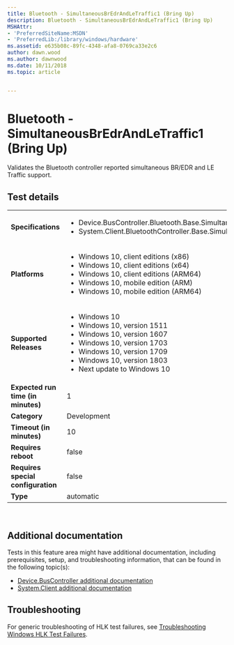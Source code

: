 ```yaml
---
title: Bluetooth - SimultaneousBrEdrAndLeTraffic1 (Bring Up)
description: Bluetooth - SimultaneousBrEdrAndLeTraffic1 (Bring Up)
MSHAttr:
- 'PreferredSiteName:MSDN'
- 'PreferredLib:/library/windows/hardware'
ms.assetid: e635b08c-89fc-4348-afa8-0769ca33e2c6
author: dawn.wood
ms.author: dawnwood
ms.date: 10/11/2018
ms.topic: article


---
```


# <span id="p_hlk_test.2ab4cd6a-31f0-43cc-b729-b38521608266"></span>Bluetooth - SimultaneousBrEdrAndLeTraffic1 (Bring Up)


Validates the Bluetooth controller reported simultaneous BR/EDR and LE Traffic support.

## Test details
|||
|---|---|
| **Specifications**  | <ul><li>Device.BusController.Bluetooth.Base.SimultaneousBrEdrAndLeTraffic</li><li>System.Client.BluetoothController.Base.SimultaneousBrEdrAndLeTraffic</li></ul> |  
| **Platforms**   | <ul><li>Windows 10, client editions (x86)</li><li>Windows 10, client editions (x64)</li><li>Windows 10, client editions (ARM64)</li><li>Windows 10, mobile edition (ARM)</li><li>Windows 10, mobile edition (ARM64)</li></ul> |
| **Supported Releases** | <ul><li>Windows 10</li><li>Windows 10, version 1511</li><li>Windows 10, version 1607</li><li>Windows 10, version 1703</li><li>Windows 10, version 1709</li><li>Windows 10, version 1803</li><li>Next update to Windows 10</li></ul> |
|**Expected run time (in minutes)**| 1 |
|**Category**| Development |
|**Timeout (in minutes)**| 10 |
|**Requires reboot**| false |
|**Requires special configuration**| false |
|**Type**| automatic |

 

## <span id="Additional_documentation"></span><span id="additional_documentation"></span><span id="ADDITIONAL_DOCUMENTATION"></span>Additional documentation


Tests in this feature area might have additional documentation, including prerequisites, setup, and troubleshooting information, that can be found in the following topic(s):

-   [Device.BusController additional documentation](device-buscontroller-additional-documentation.md)
-   [System.Client additional documentation](system-client-additional-documentation.md)

## <span id="Troubleshooting"></span><span id="troubleshooting"></span><span id="TROUBLESHOOTING"></span>Troubleshooting


For generic troubleshooting of HLK test failures, see [Troubleshooting Windows HLK Test Failures](..\user\troubleshooting-windows-hlk-test-failures.md).

 

 






